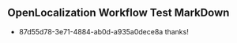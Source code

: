 ## OpenLocalization Workflow Test MarkDown
* 87d55d78-3e71-4884-ab0d-a935a0dece8a thanks!

<!--HONumber=Jul16_HO3-->


